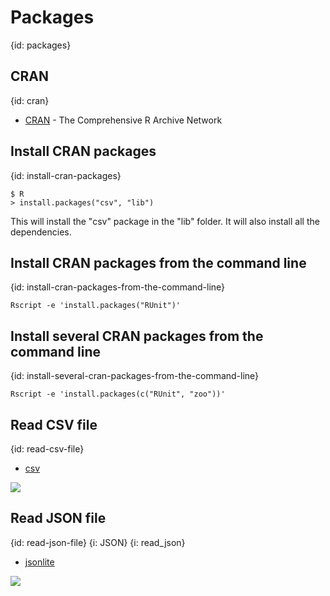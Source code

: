 # Packages
{id: packages}

## CRAN
{id: cran}

* [CRAN](https://cran.r-project.org/) - The Comprehensive R Archive Network

## Install CRAN packages
{id: install-cran-packages}


```
$ R
> install.packages("csv", "lib")
```

This will install the "csv" package in the "lib" folder. It will also install all the dependencies.

## Install CRAN packages from the command line
{id: install-cran-packages-from-the-command-line}

```
Rscript -e 'install.packages("RUnit")'
```

## Install several CRAN packages from the command line
{id: install-several-cran-packages-from-the-command-line}

```
Rscript -e 'install.packages(c("RUnit", "zoo"))'
```


## Read CSV file
{id: read-csv-file}

* [csv](https://www.rdocumentation.org/packages/csv/)

![](examples/csv/read_csv.R)

## Read JSON file
{id: read-json-file}
{i: JSON}
{i: read_json}

* [jsonlite](https://www.rdocumentation.org/packages/jsonlite/)

![](examples/json/read_json.R)

